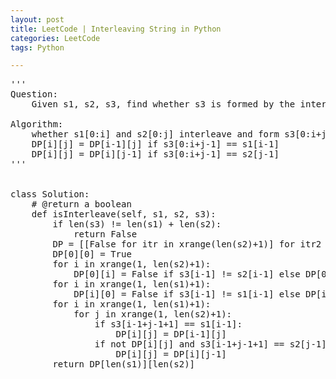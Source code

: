 ```yaml
---
layout: post
title: LeetCode | Interleaving String in Python
categories: LeetCode
tags: Python

---
```

<!-- import js for mathjax -->
<script src="http://cdn.mathjax.org/mathjax/latest/MathJax.js?config=default"></script>
<script type="text/x-mathjax-config">
MathJax.Hub.Config({
tex2jax: {inlineMath: [['$','$'], ['\\(','\\)']]}
});
</script>


<pre>
'''
Question:
    Given s1, s2, s3, find whether s3 is formed by the interleaving of s1 and s2.

Algorithm:
    whether s1[0:i] and s2[0:j] interleave and form s3[0:i+j]
    DP[i][j] = DP[i-1][j] if s3[0:i+j-1] == s1[i-1]
    DP[i][j] = DP[i][j-1] if s3[0:i+j-1] == s2[j-1]
'''


class Solution:
    # @return a boolean
    def isInterleave(self, s1, s2, s3):
        if len(s3) != len(s1) + len(s2):
            return False
        DP = [[False for itr in xrange(len(s2)+1)] for itr2 in xrange(len(s1)+1)]
        DP[0][0] = True
        for i in xrange(1, len(s2)+1):
            DP[0][i] = False if s3[i-1] != s2[i-1] else DP[0][i-1]
        for i in xrange(1, len(s1)+1):
            DP[i][0] = False if s3[i-1] != s1[i-1] else DP[i-1][0]
        for i in xrange(1, len(s1)+1):
            for j in xrange(1, len(s2)+1):
                if s3[i-1+j-1+1] == s1[i-1]:
                    DP[i][j] = DP[i-1][j]
                if not DP[i][j] and s3[i-1+j-1+1] == s2[j-1]:
                    DP[i][j] = DP[i][j-1]
        return DP[len(s1)][len(s2)]
</pre>
